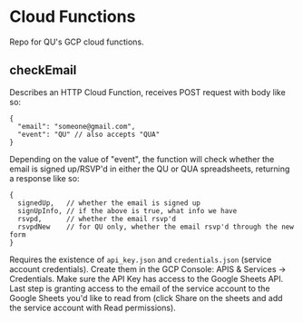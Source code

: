 # Cloud Functions
Repo for QU's GCP cloud functions.

## checkEmail
Describes an HTTP Cloud Function, receives POST request with body like so:
```
{
  "email": "someone@gmail.com",
  "event": "QU" // also accepts "QUA"
}
```
Depending on the value of "event", the function will check whether the email is signed up/RSVP'd in either the QU or QUA spreadsheets, returning a response like so:
```
{
  signedUp,   // whether the email is signed up
  signUpInfo, // if the above is true, what info we have
  rsvpd,      // whether the email rsvp'd
  rsvpdNew    // for QU only, whether the email rsvp'd through the new form
}
```
Requires the existence of `api_key.json` and `credentials.json` (service account credentials). Create them in the GCP Console: APIS & Services -> Credentials. Make sure the API Key has access to the Google Sheets API. Last step is granting access to the email of the service account to the Google Sheets you'd like to read from (click Share on the sheets and add the service account with Read permissions).
